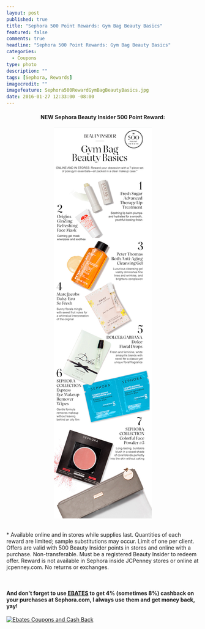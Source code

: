 ```yaml
---
layout: post
published: true
title: "Sephora 500 Point Rewards: Gym Bag Beauty Basics"
featured: false
comments: true
headline: "Sephora 500 Point Rewards: Gym Bag Beauty Basics"
categories: 
  - Coupons
type: photo
description: ""
tags: [Sephora, Rewards]
imagecredit: ""
imagefeature: Sephora500RewardGymBagBeautyBasics.jpg
date: 2016-01-27 12:33:00 -08:00
---
```


<center><H4>NEW Sephora Beauty Insider 500 Point Reward:</H4></center>

<center><a href="http://www.sephora.com" target="_blank">
<img src="/images/Sephora500RewardGymBagBeautyBasics.jpg" border="0" style="border:none;max-width:100%;" alt="Sephora 500 Point Rewards: Gym Bag Beauty Basics" />
</a></center>

<br>

<p>* Available online and in stores while supplies last. Quantities of each reward are limited; sample substitutions may occur. Limit of one per client. Offers are valid with 500 Beauty Insider points in stores and online with a purchase. Non-transferable. Must be a registered Beauty Insider to redeem offer. Reward is not available in Sephora inside JCPenney stores or online at jcpenney.com. No returns or exchanges.</p>

<br>

<H4>And don't forget to use <a href="http://www.ebates.com/rf.do?referrerid=nFbj2DqrCN%2BpB5AWKzmAFQ%3D%3D&eeid=30337" target="_blank">EBATES</a> to get 4% (sometimes 8%) cashback on your purchases at Sephora.com, I always use them and get money back, yay!</H4>

<a href='http://www.ebates.com/rf.do?referrerid=nFbj2DqrCN%2BpB5AWKzmAFQ%3D%3D&eeid=28585' target='_blank' rel='nofollow'><img src='http://www.ebates.com/referral/2012/global_files/images/ebates_logo.png' alt='Ebates Coupons and Cash Back' height='31' width='171' border='0'/></a>
